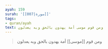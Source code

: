 ```yaml
---
ayah: 159
surah: '[[007|سورة]]'
tags:
- quran/ayah
text: ومن قوم موسى أمة يهدون بالحق وبه يعدلون
---
```

> ومن قوم [[موسى]] أمة يهدون بالحق وبه يعدلون
